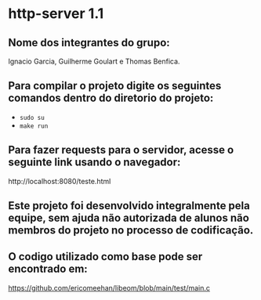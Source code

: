 # http-server 1.1
## Nome dos integrantes do grupo: 
Ignacio Garcia, Guilherme Goulart e Thomas Benfica.

## Para compilar o projeto digite os seguintes comandos dentro do diretorio do projeto:
- `sudo su`
- `make run`

## Para fazer requests para o servidor, acesse o seguinte link usando o navegador:
http://localhost:8080/teste.html

## Este projeto foi desenvolvido integralmente pela equipe, sem ajuda não autorizada de alunos não membros do projeto no processo de codificação.

## O codigo utilizado como base pode ser encontrado em:
https://github.com/ericomeehan/libeom/blob/main/test/main.c
